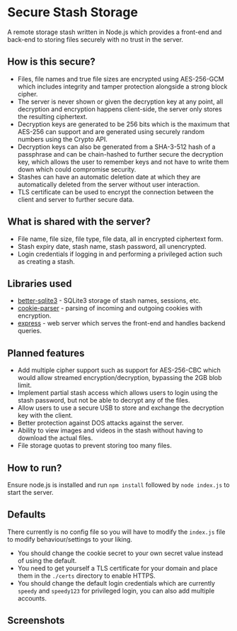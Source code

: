 # Secure Stash Storage
A remote storage stash written in Node.js which provides a front-end and back-end to storing files securely with no trust in the server.

## How is this secure?
- Files, file names and true file sizes are encrypted using AES-256-GCM which includes integrity and tamper protection alongside a strong block cipher.
- The server is never shown or given the decryption key at any point, all decryption and encryption happens client-side, the server only stores the resulting ciphertext.
- Decryption keys are generated to be 256 bits which is the maximum that AES-256 can support and are generated using securely random numbers using the Crypto API.
- Decryption keys can also be generated from a SHA-3-512 hash of a passphrase and can be chain-hashed to further secure the decryption key, which allows the user to remember keys and not have to write them down which could compromise security.
- Stashes can have an automatic deletion date at which they are automatically deleted from the server without user interaction.
- TLS certificate can be used to encrypt the connection between the client and server to further secure data.

## What is shared with the server?
- File name, file size, file type, file data, all in encrypted ciphertext form.
- Stash expiry date, stash name, stash password, all unencrypted.
- Login credentials if logging in and performing a privileged action such as creating a stash.

## Libraries used
- [better-sqlite3](https://github.com/WiseLibs/better-sqlite3) - SQLite3 storage of stash names, sessions, etc.
- [cookie-parser](https://github.com/expressjs/cookie-parser) - parsing of incoming and outgoing cookies with encryption.
- [express](https://github.com/expressjs/express) - web server which serves the front-end and handles backend queries.

## Planned features
- Add multiple cipher support such as support for AES-256-CBC which would allow streamed encryption/decryption, bypassing the 2GB blob limit.
- Implement partial stash access which allows users to login using the stash password, but not be able to decrypt any of the files.
- Allow users to use a secure USB to store and exchange the decryption key with the client.
- Better protection against DOS attacks against the server.
- Ability to view images and videos in the stash without having to download the actual files.
- File storage quotas to prevent storing too many files.

## How to run?
Ensure node.js is installed and run `npm install` followed by `node index.js` to start the server.

## Defaults
There currently is no config file so you will have to modify the `index.js` file to modify behaviour/settings to your liking.
- You should change the cookie secret to your own secret value instead of using the default.
- You need to get yourself a TLS certificate for your domain and place them in the `./certs` directory to enable HTTPS.
- You should change the default login credentials which are currently `speedy` and `speedy123` for privileged login, you can also add multiple accounts.

## Screenshots
